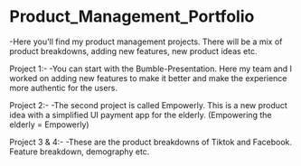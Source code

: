 # Product_Management_Portfolio

-Here you'll find my product management projects.
There will be a mix of product breakdowns, adding new features, new product ideas etc.

Project 1:-
-You can start with the Bumble-Presentation. Here my team and I worked on adding new features to make it better and make the experience more authentic for the users.

Project 2:-
-The second project is called Empowerly. This is a new product idea with a simplified UI payment app for the elderly. (Empowering the elderly = Empowerly)

Project 3 & 4:-
-These are the product breakdowns of Tiktok and Facebook. Feature breakdown, demography etc.




